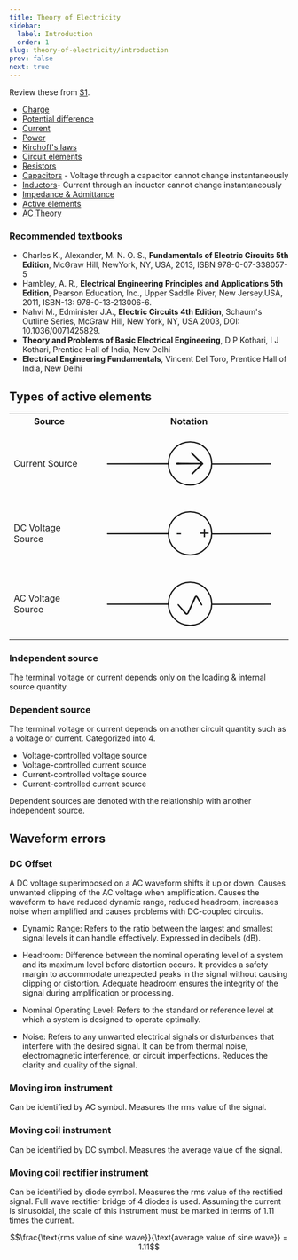 ```yaml
---
title: Theory of Electricity
sidebar:
  label: Introduction
  order: 1
slug: theory-of-electricity/introduction
prev: false
next: true
---
```


Review these from [S1](https://s1.sahithyan.dev).

- [Charge](https://s1.sahithyan.dev/electrical-fundamentals/basics/introduction#charge)
- [Potential difference](https://s1.sahithyan.dev/electrical-fundamentals/basics/introduction#voltage)
- [Current](https://s1.sahithyan.dev/electrical-fundamentals/basics/introduction#current)
- [Power](https://s1.sahithyan.dev/electrical-fundamentals/basics/introduction#power)
- [Kirchoff's laws](https://s1.sahithyan.dev/electrical-fundamentals/basics/kirchoff-laws/)
- [Circuit elements](https://s1.sahithyan.dev/electrical-fundamentals/basics/circuit-elements/)
- [Resistors](https://s1.sahithyan.dev/electrical-fundamentals/basics/resistors/)
- [Capacitors](https://s1.sahithyan.dev/electrical-fundamentals/basics/capacitors/) -
  Voltage through a capacitor cannot change instantaneously
- [Inductors](https://s1.sahithyan.dev/electrical-fundamentals/basics/inductors/)-
  Current through an inductor cannot change instantaneously
- [Impedance & Admittance](https://s1.sahithyan.dev/electrical-fundamentals/basics/impedance-and-admittance/)
- [Active elements](https://s1.sahithyan.dev/electrical-fundamentals/basics/circuit-elements/#active)
- [AC Theory](https://s1.sahithyan.dev/electrical-fundamentals/basics/ac-theory)

### Recommended textbooks

- Charles K., Alexander, M. N. O. S., **Fundamentals of Electric Circuits 5th
  Edition**, McGraw Hill, NewYork, NY, USA, 2013, ISBN 978-0-07-338057-5
- Hambley, A. R., **Electrical Engineering Principles and Applications 5th
  Edition**, Pearson Education, Inc., Upper Saddle River, New Jersey,USA, 2011,
  ISBN-13: 978-0-13-213006-6.
- Nahvi M., Edminister J.A., **Electric Circuits 4th Edition**, Schaum's Outline
  Series, McGraw Hill, New York, NY, USA 2003, DOI: 10.1036/0071425829.
- **Theory and Problems of Basic Electrical Engineering**, D P Kothari, I J
  Kothari, Prentice Hall of India, New Delhi
- **Electrical Engineering Fundamentals**, Vincent Del Toro, Prentice Hall of
  India, New Delhi

## Types of active elements

<table>
	<tr>
		<th>Source</th>
		<th>Notation</th>
	</tr>
	<tr>
		<td>Current Source</td>
		<td>
			<svg direction="ltr" width="400" height="140"
				viewBox="647.0029231835972 342.2184717483765 506.43682673825356 181.56305650324714" stroke-linecap="round"
				stroke-linejoin="round" data-color-mode="light" class="tl-container tl-theme__force-sRGB tl-theme__light">
				<g transform="matrix(1, 0, 0, 1, 844.6487, 374.017)">
					<path
						d="M0,58.9829850495478 a58.9829850495478,58.9829850495478,0,1,1,117.9659700990956,0a58.9829850495478,58.9829850495478,0,1,1,-117.9659700990956,0 "
						stroke="currentColor" stroke-width="3.5" fill="none" />
				</g>
				<g transform="matrix(1, 0, 0, 1, 521.4899, 434)">
					<path d="M 157.513,0 L164.513,0 L 319.9781,0 M 157.513,0 L164.513,-0.003 L 321.0799,-0.0692 "
						stroke="currentColor" stroke-width="3.5" fill="none" transform="scale(1)" />
				</g>
				<g transform="matrix(1, 0, 0, 1, 962.6132, 434.4785)">
					<path d="M 0,0 L7,0 L 158.8265,0 M 0,0 L7,-0.0154 L 159.9609,-0.3518 " stroke="currentColor"
						stroke-width="3.5" fill="none" transform="scale(1)" />
				</g>
				<g transform="matrix(1, 0, 0, 1, 850.8547, 433.5822)">
					<path
						d="M21.1677,-2.1416 Q24.7,-2.0393 28.504,-1.9652 T36.9271,-1.8373 46.573,-1.7445 56.6264,-1.6773 66.2722,-1.6285 74.6953,-1.5932 81.0806,-1.5676 84.6129,-1.6186 85.8322,-1.6365 86.3407,-1.4651 86.7679,-1.1404 87.069,-0.6963 87.2125,-0.1792 87.1834,0.3566 86.9848,0.8551 86.6374,1.264 86.1776,1.5406 85.6535,1.6559 85.1201,1.5978 84.6331,1.3725 84.2436,1.0034 83.9923,0.5293 83.9055,-0.0002 83.9924,-0.5298 84.2439,-1.0038 84.6335,-1.3728 85.1205,-1.598 85.654,-1.6559 86.178,-1.5404 86.6377,-1.2637 86.985,-0.8546 87.1835,-0.3561 87.2125,0.1797 87.0688,0.6967 86.7675,1.1408 86.3402,1.4654 85.8317,1.6366 85.5636,1.6805 84.6129,1.6186 81.0806,1.5676 74.6953,1.5932 66.2722,1.6285 56.6264,1.6773 46.573,1.7445 36.9271,1.8373 28.504,1.9652 21.1677,2.1416 17.2061,2.1585 16.4127,1.8299 15.8055,1.2226 15.4769,0.4293 15.477,-0.4295 15.8057,-1.2228 16.4129,-1.83 17.2063,-2.1585 17.6356,-2.2439 21.1677,-2.1416 Z"
						stroke-width="1" stroke="currentColor" fill="currentColor" transform="scale(1)" />
				</g>
				<g transform="matrix(1, 0, 0, 1, 936.9059, 433.7452)">
					<path
						d="M-4.6089,-1.705 Q-7.7035,-4.9243 -9.646,-6.9573 T-13.7188,-11.1861 -17.9884,-15.5689 -22.0982,-19.7607 -25.7074,-23.4008 -28.8784,-26.5438 -30.5681,-28.2707 -30.8048,-28.7479 -30.8767,-29.2757 -30.7763,-29.7988 -30.5141,-30.2625 -30.1176,-30.6182 -29.6283,-30.8287 -29.0974,-30.8719 -28.5804,-30.7433 -28.1317,-30.4564 -27.798,-30.0411 -27.6143,-29.5411 -27.6,-29.0086 -27.7564,-28.4995 -28.0672,-28.0669 -28.4999,-27.7562 -29.0091,-27.5999 -29.5416,-27.6144 -30.0416,-27.7982 -30.4567,-28.132 -30.7435,-28.5809 -30.8719,-29.0979 -30.8286,-29.6288 -30.618,-30.118 -30.2621,-30.5144 -29.7984,-30.7765 -29.2752,-30.8767 -28.7474,-30.8047 -28.2703,-30.5679 -28.0513,-30.4105 -26.5438,-28.8784 -23.4008,-25.7074 -19.7607,-22.0982 -15.5689,-17.9884 -11.1861,-13.7188 -6.9573,-9.646 -1.705,-4.6089 1.7465,-1.1669 2.0601,-0.4097 2.0601,0.4098 1.7464,1.167 1.1669,1.7465 0.4096,2.0601 -0.4099,2.0601 -1.1671,1.7464 -1.5144,1.5143 -4.6089,-1.705 Z"
						stroke-width="1" stroke="currentColor" fill="currentColor" transform="scale(1)" />
				</g>
				<g transform="matrix(1, 0, 0, 1, 936.3899, 434.0892)">
					<path
						d="M-1.4301,4.3341 Q-4.3746,7.1538 -6.2345,8.9232 T-10.1019,12.6346 -14.108,16.5275 -17.9384,20.2759 -21.2498,23.5826 -24.0973,26.4994 -25.692,28.0698 -26.1859,28.3147 -26.7322,28.3892 -27.2736,28.2852 -27.7535,28.0139 -28.1216,27.6035 -28.3394,27.0971 -28.3842,26.5476 -28.2511,26.0126 -27.9541,25.5481 -27.5244,25.2027 -27.0069,25.0127 -26.4557,24.9978 -25.9287,25.1597 -25.481,25.4814 -25.1595,25.9292 -24.9977,26.4562 -25.0128,27.0074 -25.203,27.5248 -25.5484,27.9544 -26.013,28.2513 -26.5481,28.3842 -27.0976,28.3393 -27.6039,28.1213 -28.0142,27.7531 -28.2854,27.2731 -28.3892,26.7316 -28.3146,26.1854 -28.0695,25.6916 -27.9066,25.4649 -26.4994,24.0973 -23.5826,21.2498 -20.2759,17.9384 -16.5275,14.108 -12.6346,10.1019 -8.9232,6.2345 -4.3341,1.4301 -1.1669,-1.7465 -0.4097,-2.0601 0.4098,-2.0601 1.167,-1.7464 1.7465,-1.1669 2.0601,-0.4096 2.0601,0.4099 1.7464,1.1671 1.5143,1.5144 -1.4301,4.3341 Z"
						stroke-width="1" stroke="currentColor" fill="currentColor" transform="scale(1)" />
				</g>
			</svg>
		</td>
	</tr>
	<tr>
		<td>DC Voltage Source</td>
		<td>
			<svg direction="ltr" width="400" height="140"
				viewBox="647.0029231835972 342.2184717483765 506.43682673825356 181.56305650324714" stroke-linecap="round"
				stroke-linejoin="round" data-color-mode="light" class="tl-container tl-theme__force-sRGB tl-theme__light">
				<g transform="matrix(1, 0, 0, 1, 844.6487, 374.017)">
					<path
						d="M0,58.9829850495478 a58.9829850495478,58.9829850495478,0,1,1,117.9659700990956,0a58.9829850495478,58.9829850495478,0,1,1,-117.9659700990956,0 "
						stroke="currentColor" stroke-width="3.5" fill="none" />
				</g>
				<g transform="matrix(1, 0, 0, 1, 521.4899, 434)">
					<path d="M 157.513,0 L164.513,0 L 319.9781,0 M 157.513,0 L164.513,-0.003 L 321.0799,-0.0692 "
						stroke="currentColor" stroke-width="3.5" fill="none" transform="scale(1)" />
				</g>
				<g transform="matrix(1, 0, 0, 1, 962.6132, 434.4785)">
					<path d="M 0,0 L7,0 L 158.8265,0 M 0,0 L7,-0.0154 L 159.9609,-0.3518 " stroke="currentColor"
						stroke-width="3.5" fill="none" transform="scale(1)" />
				</g>
				<g transform="matrix(1, 0, 0, 1, 929.447, 401.9562)"><text font-size="44" font-family="'tldraw_mono', monospace"
						font-style="normal" font-weight="normal" dominant-baseline="mathematical" alignment-baseline="mathematical"
						stroke="rgb(249, 250, 251)" stroke-width="2" fill="rgb(249, 250, 251)">
						<tspan alignment-baseline="mathematical" x="0" y="22.699996948242188" unicode-bidi="plaintext">+</tspan>
					</text><text font-size="44" font-family="'tldraw_mono', monospace" font-style="normal" font-weight="normal"
						dominant-baseline="mathematical" alignment-baseline="mathematical" fill="currentColor">
						<tspan alignment-baseline="mathematical" x="0" y="22.699996948242188" unicode-bidi="plaintext">+</tspan>
					</text></g>
				<g transform="matrix(1, 0, 0, 1, 860, 402.8821)"><text font-size="44" font-family="'tldraw_mono', monospace"
						font-style="normal" font-weight="normal" dominant-baseline="mathematical" alignment-baseline="mathematical"
						stroke="rgb(249, 250, 251)" stroke-width="2" fill="rgb(249, 250, 251)">
						<tspan alignment-baseline="mathematical" x="0" y="22.699996948242188" unicode-bidi="plaintext">-</tspan>
					</text><text font-size="44" font-family="'tldraw_mono', monospace" font-style="normal" font-weight="normal"
						dominant-baseline="mathematical" alignment-baseline="mathematical" fill="currentColor">
						<tspan alignment-baseline="mathematical" x="0" y="22.699996948242188" unicode-bidi="plaintext">-</tspan>
					</text></g>
			</svg>
		</td>
	</tr>
	<tr>
		<td>AC Voltage Source</td>
		<td>
			<svg direction="ltr" width="400" height="140"
				viewBox="647.0029231835972 342.2184717483765 506.43682673825356 181.56305650324714" stroke-linecap="round"
				stroke-linejoin="round" data-color-mode="light" class="tl-container tl-theme__force-sRGB tl-theme__light">
				<defs />
				<g transform="matrix(1, 0, 0, 1, 844.6487, 374.017)">
					<path
						d="M0,58.9829850495478 a58.9829850495478,58.9829850495478,0,1,1,117.9659700990956,0a58.9829850495478,58.9829850495478,0,1,1,-117.9659700990956,0 "
						stroke="currentColor" stroke-width="3.5" fill="none" />
				</g>
				<g transform="matrix(1, 0, 0, 1, 521.4899, 434)">
					<path d="M 157.513,0 L164.513,0 L 319.9781,0 M 157.513,0 L164.513,-0.003 L 321.0799,-0.0692 "
						stroke="currentColor" stroke-width="3.5" fill="none" transform="scale(1)" />
				</g>
				<g transform="matrix(1, 0, 0, 1, 962.6132, 434.4785)">
					<path d="M 0,0 L7,0 L 158.8265,0 M 0,0 L7,-0.0154 L 159.9609,-0.3518 " stroke="currentColor"
						stroke-width="3.5" fill="none" transform="scale(1)" />
				</g>
				<g transform="matrix(1, 0, 0, 1, 871.4334, 435.757)">
					<path
						d="M 0,0 L4.6727,5.2121 L 19.9204,22.2203 Q 24.5931,27.4324 27.5163,21.072 L 46.2631,-19.7185 Q 49.1862,-26.0789 52.5571,-19.944 L 63.5155,0 M 0,0 L4.4568,5.3979 L 19.1283,23.1674 Q 23.5851,28.5653 26.4458,22.1765 L 45.218,-19.7479 Q 48.0786,-26.1366 51.6893,-20.1397 L 63.8899,0.124 "
						stroke="currentColor" stroke-width="3.5" fill="none" transform="scale(1)" />
				</g>
			</svg>
		</td>
	</tr>
</table>

### Independent source

The terminal voltage or current depends only on the loading & internal source
quantity.

### Dependent source

The terminal voltage or current depends on another circuit quantity such as a
voltage or current. Categorized into 4.

- Voltage-controlled voltage source
- Voltage-controlled current source
- Current-controlled voltage source
- Current-controlled current source

Dependent sources are denoted with the relationship with another independent
source.

## Waveform errors

### DC Offset

A DC voltage superimposed on a AC waveform shifts it up or down. Causes unwanted
clipping of the AC voltage when amplification. Causes the waveform to have
reduced dynamic range, reduced headroom, increases noise when amplified and
causes problems with DC-coupled circuits.

- Dynamic Range: Refers to the ratio between the largest and smallest signal levels it can handle effectively. Expressed in decibels (dB).

- Headroom: Difference between the nominal operating level of a system and its maximum level before distortion occurs. It provides a safety margin to accommodate unexpected peaks in the signal without causing clipping or distortion. Adequate headroom ensures the integrity of the signal during amplification or processing.

- Nominal Operating Level: Refers to the standard or reference level at which a system is designed to operate optimally.

- Noise: Refers to any unwanted electrical signals or disturbances that interfere with the desired signal. It can be from thermal noise, electromagnetic interference, or circuit imperfections. Reduces the clarity and quality of the signal.

### Moving iron instrument

Can be identified by AC symbol. Measures the rms value of the signal.

### Moving coil instrument

Can be identified by DC symbol. Measures the average value of the signal.

### Moving coil rectifier instrument

Can be identified by diode symbol. Measures the rms value of the rectified
signal. Full wave rectifier bridge of 4 diodes is used. Assuming the current is
sinusoidal, the scale of this instrument must be marked in terms of 1.11 times
the current.

```math
\frac{\text{rms value of sine wave}}{\text{average value of sine wave}} = 1.11
```
